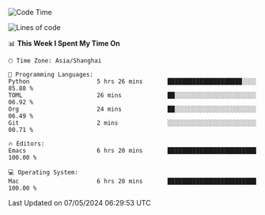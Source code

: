 <!--START_SECTION:waka-->
![Code Time](http://img.shields.io/badge/Code%20Time-1%2C942%20hrs%2019%20mins-blue)

![Lines of code](https://img.shields.io/badge/From%20Hello%20World%20I%27ve%20Written-306.0%20thousand%20lines%20of%20code-blue)

📊 **This Week I Spent My Time On** 

```text
🕑︎ Time Zone: Asia/Shanghai

💬 Programming Languages: 
Python                   5 hrs 26 mins       █████████████████████░░░░   85.88 % 
TOML                     26 mins             ██░░░░░░░░░░░░░░░░░░░░░░░   06.92 % 
Org                      24 mins             ██░░░░░░░░░░░░░░░░░░░░░░░   06.49 % 
Git                      2 mins              ░░░░░░░░░░░░░░░░░░░░░░░░░   00.71 % 

🔥 Editors: 
Emacs                    6 hrs 20 mins       █████████████████████████   100.00 % 

💻 Operating System: 
Mac                      6 hrs 20 mins       █████████████████████████   100.00 % 
```


 Last Updated on 07/05/2024 06:29:53 UTC
<!--END_SECTION:waka-->

